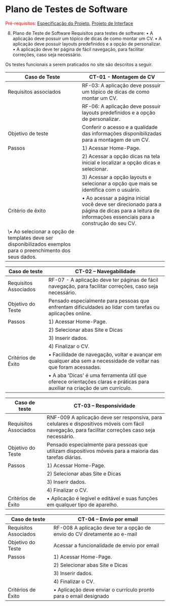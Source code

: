 # Plano de Testes de Software

<span style="color:red">Pré-requisitos: <a href="2-Especificação do Projeto.md"> Especificação do Projeto</a></span>, <a href="3-Projeto de Interface.md"> Projeto de Interface</a>

 
8. Plano de Teste de Software
Requisitos para testes de software:
•	A aplicação deve possuir um tópico de dicas de como montar um CV.
•	A aplicação deve possuir layouts predefinidos e a opção de personalizar.
•	A aplicação deve ter página de fácil navegação, para facilitar correções, caso seja necessário.

Os testes funcionais a serem praticados no site são descritos a seguir.

| Caso de Teste| CT-01 - Montagem de CV| 
|--------------|-----------------------|
|Requisitos associados|  RF-03: A aplicação deve possuir um tópico de dicas de como montar um CV.|
|                    | RF-06: A aplicação deve possuir layouts predefinidos e a opção de personalizar.|
|Objetivo de teste|Conferir o acesso e a qualidade das informações disponibilizadas para a montagem de um CV.|
|Passos|1)	Acessar Home-Page.|
| |2)	Acessar a opção dicas na tela inicial e localizar a opção dicas e selecionar.|
| |3)	Acessar a opção layouts e selecionar a opção que mais se identifica com o usuário.|
|Critério de êxito|•	Ao acessar a página inicial você deve ser direcionado para a página de dicas para a leitura de informações essenciais para a construção do seu CV.|
| \•	Ao selecionar a opção de templates deve ser disponibilizados exemplos para o preenchimento dos seus dados.|


|Caso de teste| CT-02 – Navegabilidade|
|-------------|----------------------------------------------------------------|
|Requisitos Associados| RF-07 - A aplicação deve ter páginas de fácil navegação, para facilitar correções, caso seja necessário.|
|Objetivo do Teste| Pensado especialmente para pessoas que enfrentam dificuldades ao lidar com tarefas ou aplicações online.|
|Passos|1)	Acessar Home-Page.|
|  |2)	Selecionar abas Site e Dicas|
| |3)	Inserir dados.|
| |4)	Finalizar o CV.|
|Critérios de Êxito|•	Facilidade de navegação, voltar e avançar em qualquer aba sem a necessidade de voltar nas que foram acessadas.|
| |•	A aba 'Dicas' é uma ferramenta útil que oferece orientações claras e práticas para auxiliar na criação de um currículo.|

|Caso de teste| CT-03 – Responsividade|
|-------------|----------------------------------------------------------------|
|Requisitos Associados| RNF-009 A aplicação deve ser responsiva, para celulares e dispositivos móveis com fácil navegação, para facilitar correções caso seja necessário.|
|Objetivo do Teste| Pensado especialmente para pessoas que utilizam dispositivos móveis para a maioria das tarefas diárias.|
|Passos|1)	Acessar Home-Page.|
|  |2)	Selecionar abas Site e Dicas|
|  |3)	Inserir dados.|
| |4)	Finalizar o CV.|
|Critérios de Êxito|•	Aplicação é legível e editável e suas funções em qualquer tipo de aparelho.|
 
|Caso de teste| CT-04 – Envio por email|
|-------------|----------------------------------------------------------------|
|Requisitos Associados| RF-008 A aplicação deve ter a opção de envio do CV diretamente ao e-mail
|Objetivo do Teste| Acessar a funcionalidade de envio por email|
|Passos|1)	Acessar Home-Page.|
| |2)	Selecionar abas Site e Dicas|
| |3)	Inserir dados.|
| |4)	Finalizar o CV.|
|Critérios de Êxito|•	Aplicação deve enviar o currículo pronto para o email designado|

